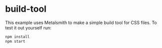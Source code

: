 
# build-tool

This example uses Metalsmith to make a simple build tool for CSS files. To test it out yourself run:

```bash
npm install
npm start
```